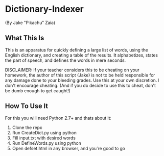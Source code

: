# Dictionary-Indexer
   (By Jake "Pikachu" Zaia)

## What This Is

   This is an apparatus for quickly defining a large list of words, using the English dictionary, and creating a table of the results. It alphabetizes, states the part of speech, and defines the words in mere seconds.

   DISCLAIMER: If your teacher considers this to be cheating on your homework, the author of this script (Jake) is not to be held responsible for any damage done to your bleeding grades. Use this at your own discretion. I don't encourage cheating. (And if you do decide to use this to cheat, don't be dumb enough to get caught!)

## How To Use It

   For this you will need Python 2.7+ and thats about it:
   1) Clone the repo
   2) Run CreateDict.py using python
   3) Fill input.txt with desired words
   4) Run DefineWords.py using python
   5) Open defset.html in any browser, and you're good to go
